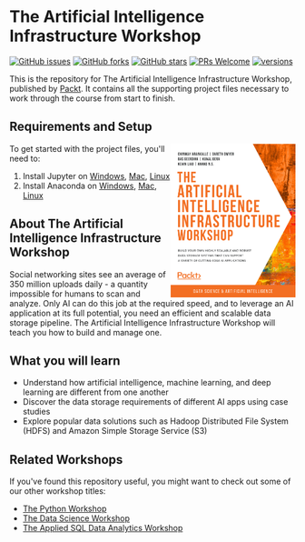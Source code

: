 # The Artificial Intelligence Infrastructure Workshop
[![GitHub issues](https://img.shields.io/github/issues/PacktWorkshops/The-Artificial-Intelligence-Infrastructure-Workshop.svg)](https://github.com/PacktWorkshops/The-Artificial-Intelligence-Infrastructure-Workshop/issues)
[![GitHub forks](https://img.shields.io/github/forks/PacktWorkshops/The-Artificial-Intelligence-Infrastructure-Workshop.svg)](https://github.com/PacktWorkshops/The-Artificial-Intelligence-Infrastructure-Workshop/network)
[![GitHub stars](https://img.shields.io/github/stars/PacktWorkshops/The-Artificial-Intelligence-Infrastructure-Workshop.svg)](https://github.com/PacktWorkshops/The-Artificial-Intelligence-Infrastructure-Workshop/stargazers)
[![PRs Welcome](https://img.shields.io/badge/PRs-welcome-brightgreen.svg)](https://github.com/PacktWorkshops/The-Artificial-Intelligence-Infrastructure-Workshop/pulls)
[![versions](https://img.shields.io/pypi/pyversions/pybadges.svg)](https://www.python.org/downloads/)

This is the repository for The Artificial Intelligence Infrastructure Workshop, published by [Packt](https://www.packtpub.com/?utm_source=github). It contains all the supporting project files necessary to work through the course from start to finish.

## Requirements and Setup
<a href=""><img src="https://github.com/PacktWorkshops/Workshop-Covers/blob/master/B15967_The%20Artificial%20Intelligence%20Infrastructure%20Workshop.PNG" alt="The Artificial Intelligence Infrastructure Workshop" height="270px" width="220px" align="right" this.target="_blank"></a>

To get started with the project files, you'll need to:
1. Install Jupyter on [Windows](https://www.python.org/downloads/windows/), [Mac](https://www.python.org/downloads/mac-osx/), [Linux](https://www.python.org/downloads/source/)
2. Install Anaconda on [Windows](https://www.anaconda.com/distribution/#windows), [Mac](https://www.anaconda.com/distribution/#macos), [Linux](https://www.anaconda.com/distribution/#linux)

## About The Artificial Intelligence Infrastructure Workshop
Social networking sites see an average of 350 million uploads daily - a quantity impossible for humans to scan and analyze. Only AI can do this job at the required speed, and to leverage an AI application at its full potential, you need an efficient and scalable data storage pipeline. The Artificial Intelligence Infrastructure Workshop will teach you how to build and manage one. 

## What you will learn
* Understand how artificial intelligence, machine learning, and deep learning are different from one another 
* Discover the data storage requirements of different AI apps using case studies 
* Explore popular data solutions such as Hadoop Distributed File System (HDFS) and Amazon Simple Storage Service (S3) 

## Related Workshops
If you've found this repository useful, you might want to check out some of our other workshop titles:
* [The Python Workshop](https://courses.packtpub.com/courses/python?utm_source=github&utm_medium=repository&utm_campaign=9781839218859&utm_term=Python&utm_content=The%20Python%20Workshop)
* [The Data Science Workshop](https://courses.packtpub.com/courses/data-science?utm_source=github&utm_medium=repository&utm_campaign=9781838981266&utm_term=Data%20Science&utm_content=The%20Data%20Science%20Workshop)
* [The Applied SQL Data Analytics Workshop](https://courses.packtpub.com/courses/the-applied-sql-data-analytics-workshop?utm_source=github&utm_medium=repository&utm_campaign=9781800203679&utm_term=Applied%20SQL%20Data%20Analytics&utm_content=The%20Applied%20SQL%20Data%20Analytics%20Workshop)
